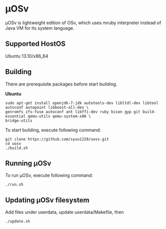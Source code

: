 µOSv
====

µOSv is lightweight edition of OSv, which uses mruby interpreter instead of Java VM for its system language.

## Supported HostOS
Ubuntu 13.10/x86_64

## Building

There are prerequisite packages before start building.

**Ubuntu**
```
sudo apt-get install openjdk-7-jdk autotools-dev libltdl-dev libtool autoconf autopoint libboost-all-dev \
genromfs zfs-fuse autoconf ant libffi-dev ruby bison gyp git build-essential qemu-utils qemu-system-x86 \
bridge-utils
```

To start building, execute following command:
```
git clone https://github.com/syuu1228/uosv.git
cd uosv
./build.sh
```

## Running µOSv

To run µOSv, execute following command:
```
./run.sh
```

## Updating µOSv filesystem

Add files under userdata, update userdata/Makefile, then
```
./update.sh
```
